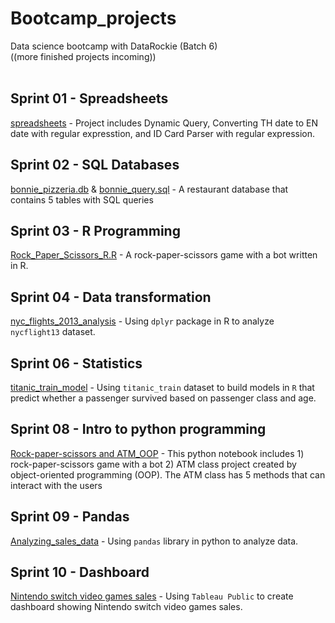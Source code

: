 # Bootcamp_projects
Data science bootcamp with DataRockie (Batch 6)\
((more finished projects incoming)) 
<br /> <br />

## Sprint 01 - Spreadsheets
[spreadsheets](https://docs.google.com/spreadsheets/d/1By3PAaK0aRvBT94eZa6vBbC0EIvJ-h3Si9XmOcRt31k/edit?usp=sharing) - Project includes Dynamic Query, Converting TH date to EN date with regular expresstion, and ID Card Parser with regular expression.

## Sprint 02 - SQL Databases
[bonnie_pizzeria.db](Sprint_02-SQL/bonnie_pizzeria.db) & [bonnie_query.sql](Sprint_02-SQL/bonnie_query.sql) - A restaurant database that contains 5 tables with SQL queries 

## Sprint 03 - R Programming
[Rock_Paper_Scissors_R.R](Sprint_03-R_Programming/Rock_Paper_Scissors_R.R) - A rock-paper-scissors game with a bot written in R.

## Sprint 04 - Data transformation
[nyc_flights_2013_analysis](https://colab.research.google.com/drive/1uZ5_RKi5t0CUNY-h6r1BQnlEh_MSeoiB?usp=sharing) - Using `dplyr` package in R to analyze `nycflight13` dataset.

## Sprint 06 - Statistics
[titanic_train_model](Sprint_06-Essential_Statistics/titanic_train_edit.pdf) - Using `titanic_train` dataset to build models in `R` that predict whether a passenger survived based on passenger class and age.

## Sprint 08 - Intro to python programming
[Rock-paper-scissors and ATM_OOP](https://colab.research.google.com/drive/1L2ZtKWO-EsqluU6Q6oCx2letxC9KYhd6?usp=sharing) - This python notebook includes 1) rock-paper-scissors game with a bot 2) ATM class project created by object-oriented programming (OOP). The ATM class has 5 methods that can interact with the users

## Sprint 09 - Pandas 
[Analyzing_sales_data](https://datalore.jetbrains.com/notebook/W7I74JMZPav5kPBU9p9V20/2icaE3Cd9MwpRSBQvMwjEt) - Using `pandas` library in python to analyze data.

## Sprint 10 - Dashboard
[Nintendo switch video games sales](https://public.tableau.com/views/NIntendoswitchvideogamessales/Dashboard1?:language=en-US&:display_count=n&:origin=viz_share_link) - Using `Tableau Public` to create dashboard showing Nintendo switch video games sales.
